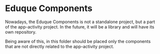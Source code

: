 # Eduque Components

Nowadays, the Eduque Components is not a standalone project, but a part of the app-activity project. In the future, it will be a library and will have its own repository.

Being aware of this, in this folder should be placed only the components that are not directly related to the app-activity project.
